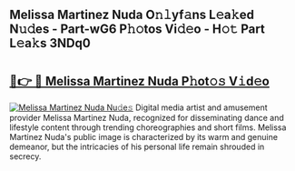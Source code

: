 ## Melissa Martinez Nuda O𝚗𝚕yf𝚊ns L𝚎a𝚔ed N𝚞𝚍es - Part-wG6 P𝚑𝚘tos Vi𝚍𝚎o - H𝚘𝚝 Part L𝚎a𝚔s 3NDq0

# <h2><a href="http://kfa9d9.oniu.top/?m=Melissa+Martinez+Nuda">🔗👉 🔴 Melissa Martinez Nuda P𝚑ot𝚘𝚜 V𝚒d𝚎o</a></h2>

[![Melissa Martinez Nuda Nu𝚍e𝚜](https://i.imgur.com/0qMVB7G.gif)](http://kfa9d9.oniu.top/?m=Melissa+Martinez+Nuda)
Digital media artist and amusement provider Melissa Martinez Nuda, recognized for disseminating dance and lifestyle content through trending choreographies and short films. Melissa Martinez Nuda's public image is characterized by its warm and genuine demeanor, but the intricacies of his personal life remain shrouded in secrecy.  
